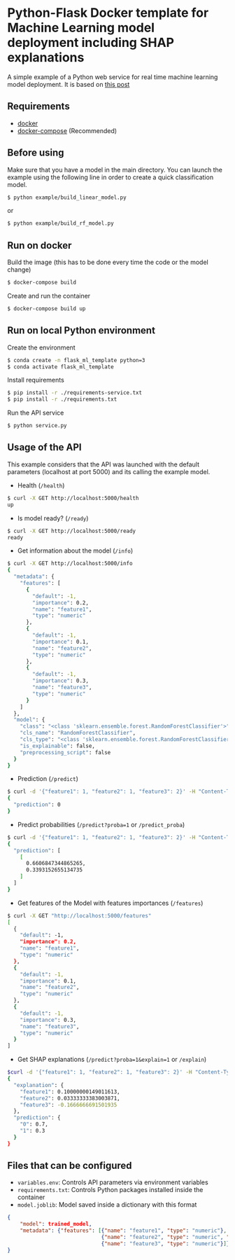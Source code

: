 # Python-Flask Docker template for Machine Learning model deployment including SHAP explanations
A simple example of a Python web service for real time machine learning model deployment.
It is based on [this post](https://mikulskibartosz.name/a-comprehensive-guide-to-putting-a-machine-learning-model-in-production-using-flask-docker-and-e3176aa8d1ce)

## Requirements  
* [docker](https://docs.docker.com/install/linux/docker-ce/ubuntu/)
* [docker-compose](https://docs.docker.com/compose/install/) (Recommended)

## Before using
Make sure that you have a model in the main directory.
You can launch the example using the following line in order to create a quick classification model.
```bash
$ python example/build_linear_model.py
```
or
```bash
$ python example/build_rf_model.py
```

## Run on docker
Build the image (this has to be done every time the code or the model change)
```bash
$ docker-compose build
```
Create and run the container
```bash
$ docker-compose build up
```

## Run on local Python environment
Create the environment
```bash
$ conda create -n flask_ml_template python=3
$ conda activate flask_ml_template
```
Install requirements
```bash
$ pip install -r ./requirements-service.txt  
$ pip install -r ./requirements.txt  
```
Run the API service
```bash
$ python service.py  
```

## Usage of the API  
This example considers that the API was launched with the default parameters (localhost at port 5000) and its calling
the example model.

* Health (`/health`)
```bash
$ curl -X GET http://localhost:5000/health
up
```

* Is model ready? (`/ready`)
```bash
$ curl -X GET http://localhost:5000/ready
ready
```

* Get information about the model (`/info`)
```bash
$ curl -X GET http://localhost:5000/info
{
  "metadata": {
    "features": [
      {
        "default": -1,
        "importance": 0.2,
        "name": "feature1",
        "type": "numeric"
      },
      {
        "default": -1,
        "importance": 0.1,
        "name": "feature2",
        "type": "numeric"
      },
      {
        "default": -1,
        "importance": 0.3,
        "name": "feature3",
        "type": "numeric"
      }
    ]
  },
  "model": {
    "class": "<class 'sklearn.ensemble.forest.RandomForestClassifier'>",
    "cls_name": "RandomForestClassifier",
    "cls_type": "<class 'sklearn.ensemble.forest.RandomForestClassifier'>",
    "is_explainable": false,
    "preprocessing_script": false
  }
}
```

* Prediction (`/predict`)
```bash
$ curl -d '{"feature1": 1, "feature2": 1, "feature3": 2}' -H "Content-Type: application/json" -X POST http://localhost:5000/predict
{
  "prediction": 0
}
```

* Predict probabilities (`/predict?proba=1` or `/predict_proba`)
```bash
$ curl -d '{"feature1": 1, "feature2": 1, "feature3": 2}' -H "Content-Type: application/json" -X POST "http://localhost:5000/predict?proba=1"
{
  "prediction": [
    [
      0.6606847344865265,
      0.3393152655134735
    ]
  ]
}
```


* Get features of the Model with features importances (`/features`)
```bash
$ curl -X GET "http://localhost:5000/features"
[
  {
    "default": -1,
    "importance": 0.2,
    "name": "feature1",
    "type": "numeric"
  },
  {
    "default": -1,
    "importance": 0.1,
    "name": "feature2",
    "type": "numeric"
  },
  {
    "default": -1,
    "importance": 0.3,
    "name": "feature3",
    "type": "numeric"
  }
]
```

* Get SHAP explanations (`/predict?proba=1&explain=1` or `/explain`)
```bash
$curl -d '{"feature1": 1, "feature2": 1, "feature3": 2}' -H "Content-Type: application/json" -X POST "http://localhost:5000/predict?proba=1&explain=1"
{
  "explanation": {
    "feature1": 0.10000000149011613,
    "feature2": 0.03333333383003871,
    "feature3": -0.1666666691501935
  },
  "prediction": {
    "0": 0.7,
    "1": 0.3
  }
}
```

## Files that can be configured
* ```variables.env```: Controls API parameters via environment variables
* ```requirements.txt```: Controls Python packages installed inside the container
* ```model.joblib```: Model saved inside a dictionary with this format
```json
{
    "model": trained_model,
    "metadata": {"features": [{"name": "feature1", "type": "numeric"},
                              {"name": "feature2", "type": "numeric", "default": -1},
                              {"name": "feature3", "type": "numeric"}]}
}
```
